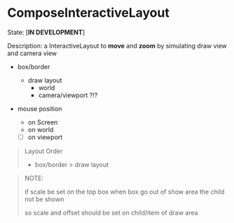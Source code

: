 # ComposeInteractiveLayout

State: [**IN DEVELOPMENT**]

Description:
a InteractiveLayout to **move** and **zoom** by simulating draw view and camera view

- box/border
    - draw layout
        - world
        - camera/viewport ?!?


- mouse position
    - on Screen
    - on world
    - [ ] on viewport

> Layout Order
> - box/border > draw layout

> NOTE:
>
> if scale be set on the top box when box go out of show area the child not be shown
>
> so scale and offset should be set on child/item of draw area